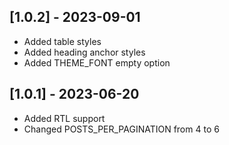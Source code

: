 ## [1.0.2] - 2023-09-01
- Added table styles
- Added heading anchor styles
- Added THEME_FONT empty option

## [1.0.1] - 2023-06-20
- Added RTL support
- Changed POSTS_PER_PAGINATION from 4 to 6